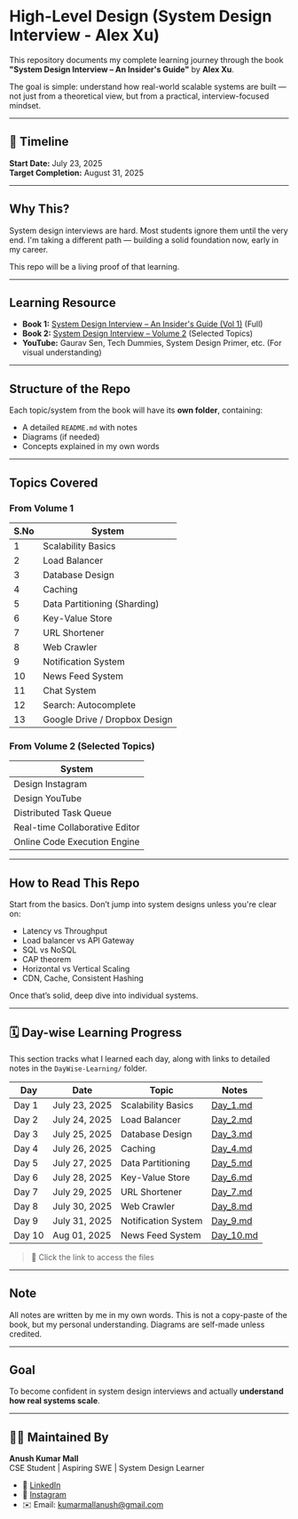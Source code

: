 # High-Level Design (System Design Interview - Alex Xu)

This repository documents my complete learning journey through the book **"System Design Interview – An Insider's Guide"** by **Alex Xu**.

The goal is simple: understand how real-world scalable systems are built — not just from a theoretical view, but from a practical, interview-focused mindset.

---

## 📅 Timeline

**Start Date:** July 23, 2025  
**Target Completion:** August 31, 2025

---

## Why This?

System design interviews are hard. Most students ignore them until the very end. I'm taking a different path — building a solid foundation now, early in my career.

This repo will be a living proof of that learning.

---

## Learning Resource

- **Book 1:** [System Design Interview – An Insider's Guide (Vol 1)](https://www.amazon.in/System-Design-Interview-Insiders-Guide-ebook/dp/B08B3FWYBX/ref=sr_1_5?sr=8-5) (Full)
- **Book 2:** [System Design Interview – Volume 2](https://www.amazon.in/dp/B08RJ4J7NT) (Selected Topics)
- **YouTube:** Gaurav Sen, Tech Dummies, System Design Primer, etc. (For visual understanding)

---

## Structure of the Repo

Each topic/system from the book will have its **own folder**, containing:
- A detailed `README.md` with notes
- Diagrams (if needed)
- Concepts explained in my own words

---

## Topics Covered

### From Volume 1

| S.No | System |
|------|--------|
| 1    | Scalability Basics |
| 2    | Load Balancer |
| 3    | Database Design |
| 4    | Caching |
| 5    | Data Partitioning (Sharding) |
| 6    | Key-Value Store |
| 7    | URL Shortener |
| 8    | Web Crawler |
| 9    | Notification System |
| 10   | News Feed System |
| 11   | Chat System |
| 12   | Search: Autocomplete |
| 13   | Google Drive / Dropbox Design |

### From Volume 2 (Selected Topics)

| System |
|--------|
| Design Instagram |
| Design YouTube |
| Distributed Task Queue |
| Real-time Collaborative Editor |
| Online Code Execution Engine |

---

## How to Read This Repo

Start from the basics. Don’t jump into system designs unless you're clear on:
- Latency vs Throughput
- Load balancer vs API Gateway
- SQL vs NoSQL
- CAP theorem
- Horizontal vs Vertical Scaling
- CDN, Cache, Consistent Hashing

Once that’s solid, deep dive into individual systems.

---

## 🗓️ Day-wise Learning Progress

This section tracks what I learned each day, along with links to detailed notes in the `DayWise-Learning/` folder.

| Day   | Date           | Topic                     | Notes                                      |
|-------|----------------|---------------------------|--------------------------------------------|
| Day 1 | July 23, 2025  | Scalability Basics        | [Day_1.md](./Day_1.md)    |
| Day 2 | July 24, 2025  | Load Balancer             | [Day_2.md](./Day_2.md)    |
| Day 3 | July 25, 2025  | Database Design           | [Day_3.md](./Day_3.md)    |
| Day 4 | July 26, 2025  | Caching                   | [Day_4.md](./Day_4.md)    |
| Day 5 | July 27, 2025  | Data Partitioning         | [Day_5.md](./Day_5.md)    |
| Day 6 | July 28, 2025  | Key-Value Store           | [Day_6.md](./Day_6.md)    |
| Day 7 | July 29, 2025  | URL Shortener             | [Day_7.md](./Day_7.md)    |
| Day 8 | July 30, 2025  | Web Crawler               | [Day_8.md](./Day_8.md)    |
| Day 9 | July 31, 2025  | Notification System       | [Day_9.md](./Day_9.md)    |
| Day 10| Aug 01, 2025   | News Feed System          | [Day_10.md](./Day_10.md)  |

> 📁 Click the link to access the files

---

##  Note

All notes are written by me in my own words. This is not a copy-paste of the book, but my personal understanding. Diagrams are self-made unless credited.

---

## Goal

To become confident in system design interviews and actually **understand how real systems scale**.

---

## 🧑‍💻 Maintained By

**Anush Kumar Mall**  
CSE Student | Aspiring SWE | System Design Learner  
- 💼 [LinkedIn](https://www.linkedin.com/in/anush-kumar-mall)  
- 📸 [Instagram](https://www.instagram.com/anushkumar13?igsh=NWc5a3VwbHN3bzZ0)  
- ✉️ Email: kumarmallanush@gmail.com
